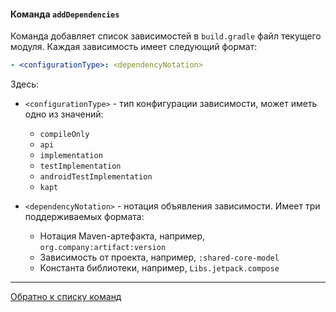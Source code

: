 #### Команда `addDependencies`

Команда добавляет список зависимостей в `build.gradle` файл текущего модуля.
Каждая зависимость имеет следующий формат:

```yaml
- <configurationType>: <dependencyNotation>
```

Здесь:

- `<configurationType>` - тип конфигурации зависимости, может иметь одно из значений:
    * `compileOnly`
    * `api`
    * `implementation`
    * `testImplementation`
    * `androidTestImplementation`
    * `kapt`

- `<dependencyNotation>` - нотация объявления зависимости. Имеет три поддерживаемых формата:
    * Нотация Maven-артефакта, например, `org.company:artifact:version`
    * Зависимость от проекта, например, `:shared-core-model`
    * Константа библиотеки, например, `Libs.jetpack.compose`

--- 

[Обратно к списку команд](/docs/ru/recipe_content/RECIPE.md)